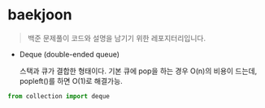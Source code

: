 # baekjoon

>백준 문제풀이 코드와 설명을 남기기 위한 레포지터리입니다.

* Deque (double-ended queue)
    <p>
    스택과 큐가 결합한 형태이다. 기본 큐에 pop을 하는 경우 O(n)의 비용이 드는데,<br>
    popleft()를 하면 O(1)로 해결가능.
    </p>     
```python
from collection import deque
```